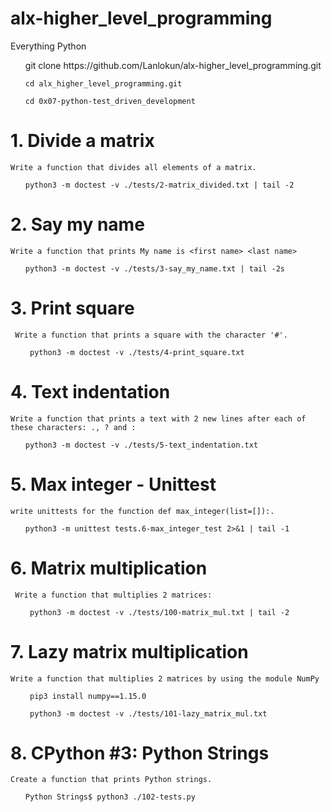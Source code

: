 # alx-higher_level_programming
Everything Python

<ul>
        git clone https://github.com/Lanlokun/alx-higher_level_programming.git

    cd alx_higher_level_programming.git

    cd 0x07-python-test_driven_development

 </ul>

# 1. Divide a matrix

    Write a function that divides all elements of a matrix.
<ul>
 
    python3 -m doctest -v ./tests/2-matrix_divided.txt | tail -2
 
</ul>

# 2. Say my name
    
    Write a function that prints My name is <first name> <last name>

<ul>

    python3 -m doctest -v ./tests/3-say_my_name.txt | tail -2s
 
</ul>

# 3. Print square

     Write a function that prints a square with the character '#'.
 
 <ul>
 
     python3 -m doctest -v ./tests/4-print_square.txt
  
 </ul>

# 4. Text indentation

    Write a function that prints a text with 2 new lines after each of these characters: ., ? and :
 
 <ul>
 
    python3 -m doctest -v ./tests/5-text_indentation.txt
  
 </ul>


# 5. Max integer - Unittest

    write unittests for the function def max_integer(list=[]):.
 
 <ul>
 
    python3 -m unittest tests.6-max_integer_test 2>&1 | tail -1
  
 </ul>


# 6. Matrix multiplication
 
     Write a function that multiplies 2 matrices:

<ul>
 
     python3 -m doctest -v ./tests/100-matrix_mul.txt | tail -2
 
 </ul>

# 7. Lazy matrix multiplication
 
    Write a function that multiplies 2 matrices by using the module NumPy
 
 <ul>

     pip3 install numpy==1.15.0

     python3 -m doctest -v ./tests/101-lazy_matrix_mul.txt 

 </ul>

# 8. CPython #3: Python Strings

    Create a function that prints Python strings.

<ul>

    Python Strings$ python3 ./102-tests.py
    
</ul>
